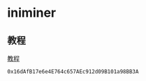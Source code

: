 # iniminer
## 教程
[教程](https://inichain.gitbook.io/initverseinichain/inichain/mining)
```
0x16dAfB17e6e4E764c657AEc912d09B101a98BB3A
```
